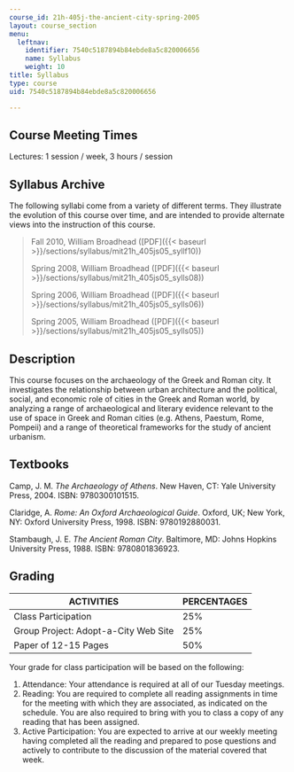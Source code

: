 ```yaml
---
course_id: 21h-405j-the-ancient-city-spring-2005
layout: course_section
menu:
  leftnav:
    identifier: 7540c5187894b84ebde8a5c820006656
    name: Syllabus
    weight: 10
title: Syllabus
type: course
uid: 7540c5187894b84ebde8a5c820006656

---
```


Course Meeting Times
--------------------

Lectures: 1 session / week, 3 hours / session

Syllabus Archive
----------------

The following syllabi come from a variety of different terms. They illustrate the evolution of this course over time, and are intended to provide alternate views into the instruction of this course.

> Fall 2010, William Broadhead ([PDF]({{< baseurl >}}/sections/syllabus/mit21h_405js05_syllf10))
> 
> Spring 2008, William Broadhead ([PDF]({{< baseurl >}}/sections/syllabus/mit21h_405js05_sylls08))
> 
> Spring 2006, William Broadhead ([PDF]({{< baseurl >}}/sections/syllabus/mit21h_405js05_sylls06))
> 
> Spring 2005, William Broadhead ([PDF]({{< baseurl >}}/sections/syllabus/mit21h_405js05_sylls05))

Description
-----------

This course focuses on the archaeology of the Greek and Roman city. It investigates the relationship between urban architecture and the political, social, and economic role of cities in the Greek and Roman world, by analyzing a range of archaeological and literary evidence relevant to the use of space in Greek and Roman cities (e.g. Athens, Paestum, Rome, Pompeii) and a range of theoretical frameworks for the study of ancient urbanism.

Textbooks
---------

Camp, J. M. _The Archaeology of Athens_. New Haven, CT: Yale University Press, 2004. ISBN: 9780300101515.

Claridge, A. _Rome:_ _An Oxford Archaeological Guide_. Oxford, UK; New York, NY: Oxford University Press, 1998. ISBN: 9780192880031.

Stambaugh, J. E. _The Ancient Roman City_. Baltimore, MD: Johns Hopkins University Press, 1988. ISBN: 9780801836923.

Grading
-------

| ACTIVITIES | PERCENTAGES |
| --- | --- |
| Class Participation | 25% |
| Group Project: Adopt-a-City Web Site | 25% |
| Paper of 12-15 Pages | 50% 

Your grade for class participation will be based on the following:

1.  Attendance: Your attendance is required at all of our Tuesday meetings.
2.  Reading: You are required to complete all reading assignments in time for the meeting with which they are associated, as indicated on the schedule. You are also required to bring with you to class a copy of any reading that has been assigned.
3.  Active Participation: You are expected to arrive at our weekly meeting having completed all the reading and prepared to pose questions and actively to contribute to the discussion of the material covered that week.